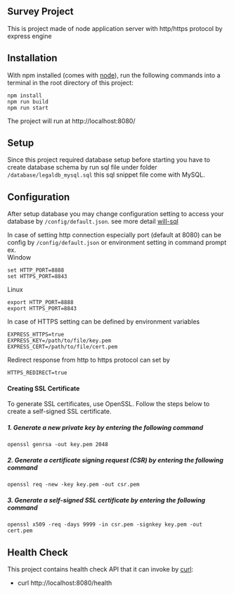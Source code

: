 ## Survey Project

This is project made of node application server with http/https protocol by express engine

## Installation

With npm installed (comes with [node](https://nodejs.org/en/)), run the following commands into a terminal in the root directory of this project:

```shell
npm install
npm run build
npm run start
```

The project will run at http://localhost:8080/

## Setup
Since this project required database setup before starting you have to create database schema by run sql file under folder `/database/legaldb_mysql.sql` this sql snippet file come with MySQL.

## Configuration
After setup database you may change configuration setting to access your database by `/config/default.json`. see more detail [will-sql](https://www.npmjs.com/package/will-sql)

In case of setting http connection especially port (default at 8080) can be config by `/config/default.json` or environment setting in command prompt \
ex. \
Window 

    set HTTP_PORT=8888
    set HTTPS_PORT=8843 

Linux 

    export HTTP_PORT=8888
    export HTTPS_PORT=8843 

In case of HTTPS setting can be defined by environment variables 

    EXPRESS_HTTPS=true
    EXPRESS_KEY=/path/to/file/key.pem
    EXPRESS_CERT=/path/to/file/cert.pem

Redirect response from http to https protocol can set by

    HTTPS_REDIRECT=true

#### Creating SSL Certificate
To generate SSL certificates, use OpenSSL. Follow the steps below to create a self-signed SSL certificate.

##### 1. Generate a new private key by entering the following command

    openssl genrsa -out key.pem 2048

##### 2. Generate a certificate signing request (CSR) by entering the following command

    openssl req -new -key key.pem -out csr.pem

##### 3. Generate a self-signed SSL certificate by entering the following command

    openssl x509 -req -days 9999 -in csr.pem -signkey key.pem -out cert.pem


## Health Check

This project contains health check API that it can invoke by [curl](https://curl.se/download.html):

* curl http://localhost:8080/health 
